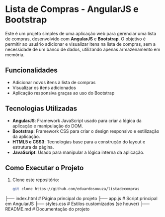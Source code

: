 # Lista de Compras - AngularJS e Bootstrap

Este é um projeto simples de uma aplicação web para gerenciar uma lista de compras, desenvolvido com **AngularJS** e **Bootstrap**. O objetivo é permitir ao usuário adicionar e visualizar itens na lista de compras, sem a necessidade de um banco de dados, utilizando apenas armazenamento em memória.

## Funcionalidades

- Adicionar novos itens à lista de compras
- Visualizar os itens adicionados
- Aplicação responsiva graças ao uso do Bootstrap

## Tecnologias Utilizadas

- **AngularJS**: Framework JavaScript usado para criar a lógica da aplicação e manipulação do DOM.
- **Bootstrap**: Framework CSS para criar o design responsivo e estilização da aplicação.
- **HTML5 e CSS3**: Tecnologias base para a construção do layout e estrutura da página.
- **JavaScript**: Usado para manipular a lógica interna da aplicação.

## Como Executar o Projeto

1. Clone este repositório:
   ```bash
   git clone https://github.com/eduardosouuza/listadecompras

├── index.html        # Página principal do projeto
├── app.js            # Script principal em AngularJS
├── styles.css        # Estilos customizados (se houver)
├── README.md         # Documentação do projeto
